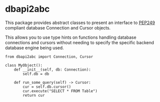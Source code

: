 # dbapi2abc

This package provides abstract classes to present an interface to
[PEP249](https://www.python.org/dev/peps/pep-0249/) compliant database Connection and Cursor objects.

This allows you to use type hints on functions handling database
connections and cursors without needing to specify the specific
backend database engine being used.

```
from dbapi2abc import Connection, Cursor

class MyObject():
    def __init__(self, db: Connection):
        self.db = db

    def run_some_query(self) -> Cursor:
        cur = self.db.cursor()
        cur.execute("SELECT * FROM Table")
        return cur
```        